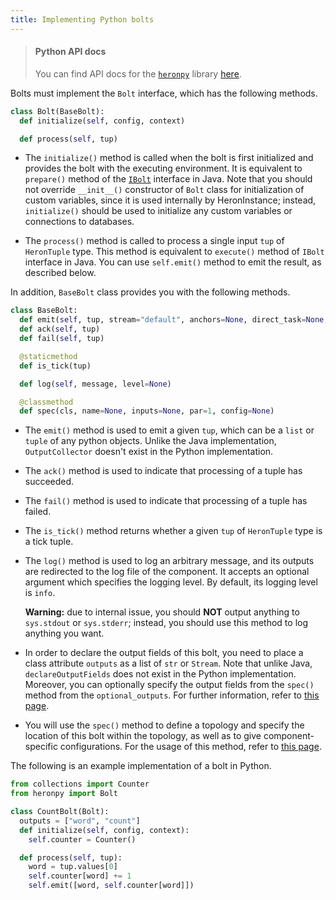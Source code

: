 ```yaml
---
title: Implementing Python bolts
---
```


> #### Python API docs
> You can find API docs for the [`heronpy`](https://pypi.python.org/pypi/heronpy) library [here](/api/python).

Bolts must implement the `Bolt` interface, which has the following methods.

```python
class Bolt(BaseBolt):
  def initialize(self, config, context)

  def process(self, tup)
```

* The `initialize()` method is called when the bolt is first initialized and
provides the bolt with the executing environment. It is equivalent to `prepare()`
method of the [`IBolt`](/api/com/twitter/heron/api/bolt/IBolt.html) interface in Java.
Note that you should not override `__init__()` constructor of `Bolt` class
for initialization of custom variables, since it is used internally by HeronInstance; instead,
`initialize()` should be used to initialize any custom variables or connections to databases.

* The `process()` method is called to process a single input `tup` of `HeronTuple` type. This method
is equivalent to `execute()` method of `IBolt` interface in Java. You can use
`self.emit()` method to emit the result, as described below.

In addition, `BaseBolt` class provides you with the following methods.

```python
class BaseBolt:
  def emit(self, tup, stream="default", anchors=None, direct_task=None, need_task_ids=False)
  def ack(self, tup)
  def fail(self, tup)

  @staticmethod
  def is_tick(tup)

  def log(self, message, level=None)

  @classmethod
  def spec(cls, name=None, inputs=None, par=1, config=None)
```

* The `emit()` method is used to emit a given `tup`, which can be a `list` or `tuple` of
any python objects. Unlike the Java implementation, `OutputCollector`
doesn't exist in the Python implementation.

* The `ack()` method is used to indicate that processing of a tuple has succeeded.

* The `fail()` method is used to indicate that processing of a tuple has failed.

* The `is_tick()` method returns whether a given `tup` of `HeronTuple` type is a tick tuple.

* The `log()` method is used to log an arbitrary message, and its outputs are redirected
  to the log file of the component. It accepts an optional argument
  which specifies the logging level. By default, its logging level is `info`.

    **Warning:** due to internal issue, you should **NOT** output anything to
    `sys.stdout` or `sys.stderr`; instead, you should use this method to log anything you want.

* In order to declare the output fields of this bolt, you need to place
a class attribute `outputs` as a list of `str` or `Stream`. Note that unlike Java,
`declareOutputFields` does not exist in the Python implementation. Moreover, you can
optionally specify the output fields from the `spec()` method from the `optional_outputs`.
For further information, refer to [this page](../topologies).


* You will use the `spec()` method to define a topology and specify the location
of this bolt within the topology, as well as to give component-specific configurations.
For the usage of this method, refer to [this page](../topologies).

The following is an example implementation of a bolt in Python.

```python
from collections import Counter
from heronpy import Bolt

class CountBolt(Bolt):
  outputs = ["word", "count"]
  def initialize(self, config, context):
    self.counter = Counter()

  def process(self, tup):
    word = tup.values[0]
    self.counter[word] += 1
    self.emit([word, self.counter[word]])
```
